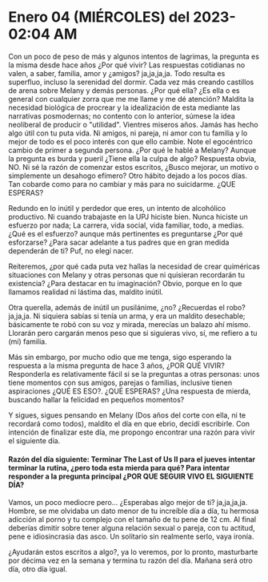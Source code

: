 # Enero 04 (MIÉRCOLES) del 2023- 02:04 AM

Con un poco de peso de más y algunos intentos de lagrimas, la pregunta es la misma desde hace años ¿Por qué vivir? Las respuestas cotidianas no valen, a saber, familia, amor y ¿amigos? ja,ja,ja,ja. Todo resulta es superfluo, incluso la serenidad del dormir. Cada vez más creando castillos de arena sobre Melany y demás personas. ¿Por qué ella? ¿Es ella o es general con cualquier zorra que me me llame y me dé atención? Maldita la necesidad biológica de procrear y la idealización de esta mediante las narrativas posmodernas; no contento con lo anterior, súmese la idea neoliberal de producir o "utilidad". Vientres miseros años. Jamás has hecho algo útil con tu puta vida. Ni amigos, ni pareja, ni amor con tu familia y lo mejor de todo es el poco interés con que ello cambie. Note el egocéntrico cambio de primer a segunda persona. ¿Por qué le hablé a Melany? Aunque la pregunta es burda y pueril ¿Tiene ella la culpa de algo? Respuesta obvia, NO.  Ni sé la razón de comenzar estos escritos, ¿Busco mejorar, un motivo o simplemente un desahogo efímero? Otro hábito dejado a los pocos días. Tan cobarde como para no cambiar y más para no suicidarme. ¿QUE ESPERAS?



Redundo en lo inútil y perdedor que eres, un intento de alcohólico productivo. Ni cuando trabajaste en la UPJ hiciste bien. Nunca hiciste un esfuerzo por nada; La carrera,  vida social, vida familiar, todo, a medias.  ¿Qué es el esfuerzo? aunque más pertinentes es preguntarse ¿Por qué esforzarse? ¿Para sacar adelante a tus padres que en gran medida dependerán de ti? Puf, no elegí nacer. 



Reiteremos, ¿por qué cada puta vez hallas la necesidad de crear quiméricas situaciones con Melany y otras personas que ni quisieran recordarán tu existencia? ¿Para destacar en tu imaginación? Obvio, porque en lo que llamamos realidad ni lástima das, maldito inútil. 



Otra querella, además de inútil un pusilánime, ¿no? ¿Recuerdas el robo? ja,ja,ja. Ni siquiera sabías si tenía un arma, y era un maldito desechable; básicamente te robó con su voz y mirada, merecías un balazo ahí mismo. Llorarán pero cargarán menos peso que si siguieras vivo, sí, me refiero a tu (mí) familia. 



Más sin embargo, por mucho odio que me tenga, sigo esperando la respuesta a la misma pregunta de hace 3 años, ¿POR QUÉ VIVIR? Responderla es relativamente fácil si se la preguntas a otras personas: unos tiene momentos con sus amigos, parejas o familias, inclusive tienen aspiraciones ¿QUÉ ES ESO?. ¿QUÉ ESPERAS? ¿Una respuesta de mierda, buscando hallar la felicidad en pequeños momentos? 

Y sigues, sigues pensando en Melany (Dos años del corte con ella, ni te recordará como todos), maldito el día en que ebrio, decidí escribirle. Con intención de finalizar este día, me propongo encontrar una razón para vivir el siguiente día. 

#### Razón del día siguiente: Terminar The Last of Us II para el jueves intentar terminar la rutina, ¿pero toda esta mierda para qué? Para intentar responder a la pregunta principal ¿POR QUE SEGUIR VIVO EL SIGUIENTE DÍA?

Vamos, un poco mediocre pero... ¿Esperabas algo mejor de ti? ja,ja,ja,ja.  Hombre, se me olvidaba un dato menor de tu increíble día a día, tu hermosa adicción al porno y tu complejo con el tamaño de tu pene de 12 cm. Al final deberías  dimitir sobre tener alguna relación sexual  o pareja, con tu actitud, pene e idiosincrasia  das asco. Un solitario sin realmente serlo, vaya ironía. 

¿Ayudarán estos escritos a algo?, ya lo veremos, por lo pronto, masturbarte por décima vez  en la semana y termina tu razón del día. Mañana será otro día, otro día igual. 








